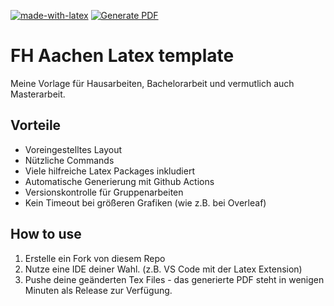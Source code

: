 [![made-with-latex](https://img.shields.io/badge/Made%20with-LaTeX-1f425f.svg)](https://www.latex-project.org/) 
[![Generate PDF](https://github.com/V3lop5/fh-aachen-latex-template/workflows/Generate%20PDF/badge.svg)](https://github.com/V3lop5/fh-aachen-latex-template/releases)

# FH Aachen Latex template
Meine Vorlage für Hausarbeiten, Bachelorarbeit und vermutlich auch Masterarbeit. 

## Vorteile
- Voreingestelltes Layout
- Nützliche Commands
- Viele hilfreiche Latex Packages inkludiert
- Automatische Generierung mit Github Actions
- Versionskontrolle für Gruppenarbeiten
- Kein Timeout bei größeren Grafiken (wie z.B. bei Overleaf)

## How to use
1. Erstelle ein Fork von diesem Repo
2. Nutze eine IDE deiner Wahl. (z.B. VS Code mit der Latex Extension)
3. Pushe deine geänderten Tex Files - das generierte PDF steht in wenigen Minuten als Release zur Verfügung.
